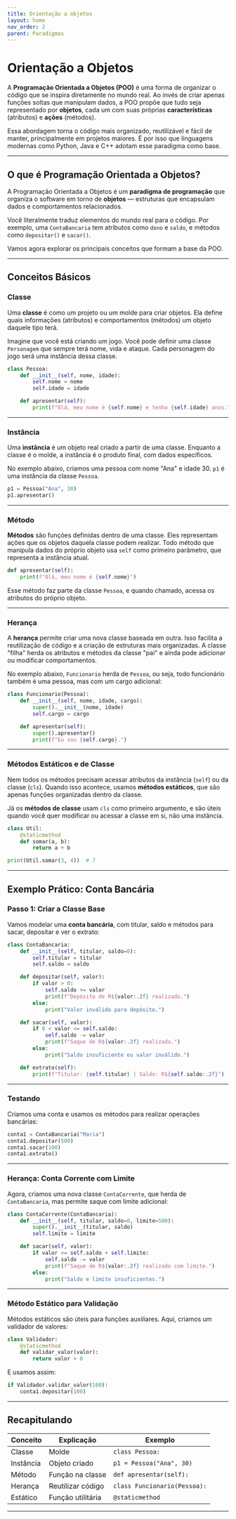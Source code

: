 ```yaml
---
title: Orientação a objetos
layout: home
nav_order: 2
parent: Paradigmas
---
```


<!--Don't delete ths script-->
<script src = "https://polyfill.io/v3/polyfill.min.js?features=es6"></script>
<script id = "MathJax-script" async src="https://cdn.jsdelivr.net/npm/mathjax@3/es5/tex-mml-chtml.js"></script>
<!--Don't delete ths script-->

# Orientação a Objetos

A **Programação Orientada a Objetos (POO)** é uma forma de organizar o código que se inspira diretamente no mundo real. Ao invés de criar apenas funções soltas que manipulam dados, a POO propõe que tudo seja representado por **objetos**, cada um com suas próprias **características** (atributos) e **ações** (métodos).  

Essa abordagem torna o código mais organizado, reutilizável e fácil de manter, principalmente em projetos maiores. É por isso que linguagens modernas como Python, Java e C++ adotam esse paradigma como base.

---

## O que é Programação Orientada a Objetos?

A Programação Orientada a Objetos é um **paradigma de programação** que organiza o software em torno de **objetos** — estruturas que encapsulam dados e comportamentos relacionados.  

Você literalmente traduz elementos do mundo real para o código. Por exemplo, uma `ContaBancaria` tem atributos como `dono` e `saldo`, e métodos como `depositar()` e `sacar()`.

Vamos agora explorar os principais conceitos que formam a base da POO.

---

## Conceitos Básicos

### Classe

Uma **classe** é como um projeto ou um molde para criar objetos. Ela define quais informações (atributos) e comportamentos (métodos) um objeto daquele tipo terá.  

Imagine que você está criando um jogo. Você pode definir uma classe `Personagem` que sempre terá nome, vida e ataque. Cada personagem do jogo será uma instância dessa classe.

```python
class Pessoa:
    def __init__(self, nome, idade):
        self.nome = nome
        self.idade = idade

    def apresentar(self):
        print(f"Olá, meu nome é {self.nome} e tenho {self.idade} anos.")
```

---

### Instância

Uma **instância** é um objeto real criado a partir de uma classe. Enquanto a classe é o molde, a instância é o produto final, com dados específicos.

No exemplo abaixo, criamos uma pessoa com nome "Ana" e idade 30. `p1` é uma instância da classe `Pessoa`.

```python
p1 = Pessoa("Ana", 30)
p1.apresentar()
```

---

### Método

**Métodos** são funções definidas dentro de uma classe. Eles representam ações que os objetos daquela classe podem realizar. Todo método que manipula dados do próprio objeto usa `self` como primeiro parâmetro, que representa a instância atual.

```python
def apresentar(self):
    print(f"Olá, meu nome é {self.nome}")
```

Esse método faz parte da classe `Pessoa`, e quando chamado, acessa os atributos do próprio objeto.

---

### Herança

A **herança** permite criar uma nova classe baseada em outra. Isso facilita a reutilização de código e a criação de estruturas mais organizadas. A classe "filha" herda os atributos e métodos da classe "pai" e ainda pode adicionar ou modificar comportamentos.

No exemplo abaixo, `Funcionario` herda de `Pessoa`, ou seja, todo funcionário também é uma pessoa, mas com um cargo adicional:

```python
class Funcionario(Pessoa):
    def __init__(self, nome, idade, cargo):
        super().__init__(nome, idade)
        self.cargo = cargo

    def apresentar(self):
        super().apresentar()
        print(f"Eu sou {self.cargo}.")
```

---

### Métodos Estáticos e de Classe

Nem todos os métodos precisam acessar atributos da instância (`self`) ou da classe (`cls`). Quando isso acontece, usamos **métodos estáticos**, que são apenas funções organizadas dentro da classe.

Já os **métodos de classe** usam `cls` como primeiro argumento, e são úteis quando você quer modificar ou acessar a classe em si, não uma instância.

```python
class Util:
    @staticmethod
    def somar(a, b):
        return a + b

print(Util.somar(3, 4))  # 7
```

---

## Exemplo Prático: Conta Bancária

### Passo 1: Criar a Classe Base

Vamos modelar uma **conta bancária**, com titular, saldo e métodos para sacar, depositar e ver o extrato:

```python
class ContaBancaria:
    def __init__(self, titular, saldo=0):
        self.titular = titular
        self.saldo = saldo

    def depositar(self, valor):
        if valor > 0:
            self.saldo += valor
            print(f"Depósito de R${valor:.2f} realizado.")
        else:
            print("Valor inválido para depósito.")

    def sacar(self, valor):
        if 0 < valor <= self.saldo:
            self.saldo -= valor
            print(f"Saque de R${valor:.2f} realizado.")
        else:
            print("Saldo insuficiente ou valor inválido.")

    def extrato(self):
        print(f"Titular: {self.titular} | Saldo: R${self.saldo:.2f}")
```

---

### Testando

Criamos uma conta e usamos os métodos para realizar operações bancárias:

```python
conta1 = ContaBancaria("Maria")
conta1.depositar(500)
conta1.sacar(100)
conta1.extrato()
```

---

### Herança: Conta Corrente com Limite

Agora, criamos uma nova classe `ContaCorrente`, que herda de `ContaBancaria`, mas permite saque com limite adicional:

```python
class ContaCorrente(ContaBancaria):
    def __init__(self, titular, saldo=0, limite=500):
        super().__init__(titular, saldo)
        self.limite = limite

    def sacar(self, valor):
        if valor <= self.saldo + self.limite:
            self.saldo -= valor
            print(f"Saque de R${valor:.2f} realizado com limite.")
        else:
            print("Saldo e limite insuficientes.")
```

---

### Método Estático para Validação

Métodos estáticos são úteis para funções auxiliares. Aqui, criamos um validador de valores:

```python
class Validador:
    @staticmethod
    def validar_valor(valor):
        return valor > 0
```

E usamos assim:

```python
if Validador.validar_valor(100):
    conta1.depositar(100)
```

---

## Recapitulando

| Conceito | Explicação | Exemplo |
|---------|------------|---------|
| Classe | Molde | `class Pessoa:` |
| Instância | Objeto criado | `p1 = Pessoa("Ana", 30)` |
| Método | Função na classe | `def apresentar(self):` |
| Herança | Reutilizar código | `class Funcionario(Pessoa):` |
| Estático | Função utilitária | `@staticmethod` |

---

